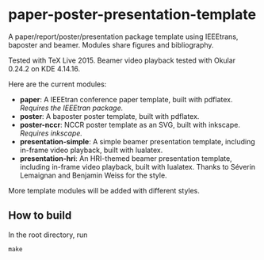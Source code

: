 paper-poster-presentation-template
==================================

A paper/report/poster/presentation package template using IEEEtrans, baposter and beamer. Modules share figures and bibliography.

Tested with TeX Live 2015. Beamer video playback tested with Okular 0.24.2 on KDE 4.14.16.

Here are the current modules:

  - **paper**: A IEEEtran conference paper template, built with pdflatex. *Requires the IEEEtran package.*
  - **poster**: A baposter poster template, built with pdflatex.
  - **poster-nccr**: NCCR poster template as an SVG, built with inkscape. *Requires inkscape.*
  - **presentation-simple**: A simple beamer presentation template, including in-frame video playback, built with lualatex.
  - **presentation-hri**: An HRI-themed beamer presentation template, including in-frame video playback, built with lualatex. Thanks to Séverin Lemaignan and Benjamin Weiss for the style.

More template modules will be added with different styles.

How to build
------------

In the root directory, run

```
make
```
